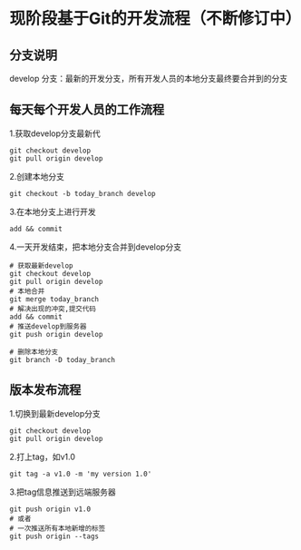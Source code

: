 # 现阶段基于Git的开发流程（不断修订中）

## 分支说明
develop 分支：最新的开发分支，所有开发人员的本地分支最终要合并到的分支

## 每天每个开发人员的工作流程

1.获取develop分支最新代

    git checkout develop
    git pull origin develop

2.创建本地分支
	
	git checkout -b today_branch develop

3.在本地分支上进行开发
	
	add && commit

4.一天开发结束，把本地分支合并到develop分支
	
	# 获取最新develop
	git checkout develop
	git pull origin develop
	# 本地合并
	git merge today_branch
	# 解决出现的冲突,提交代码
	add && commit 
	# 推送develop到服务器
	git push origin develop

	# 删除本地分支
	git branch -D today_branch

## 版本发布流程

1.切换到最新develop分支

    git checkout develop
    git pull origin develop

2.打上tag，如v1.0

    git tag -a v1.0 -m 'my version 1.0'

3.把tag信息推送到远端服务器

    git push origin v1.0
    # 或者
    # 一次推送所有本地新增的标签
    git push origin --tags

